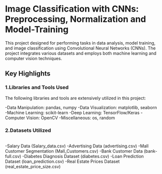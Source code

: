 # Image Classification with CNNs: Preprocessing, Normalization and Model-Training
This project designed for performing tasks in data analysis, model training, and image classification using Convolutional Neural Networks (CNNs). The project integrates various datasets and employs both machine learning and computer vision techniques.

## Key Highlights

### 1.Libraries and Tools Used
The following libraries and tools are extensively utilized in this project:

-Data Manipulation: pandas, numpy
-Data Visualization: matplotlib, seaborn
-Machine Learning: scikit-learn
-Deep Learning: TensorFlow/Keras
-Computer Vision: OpenCV
-Miscellaneous: os, random

### 2.Datasets Utilized
<br/>
-Salary Data (Salary_data.csv)
-Advertising Data (advertising.csv)
-Mall Customer Segmentation (Mall_Customers.csv)
-Bank Customer Data (bank-full.csv)
-Diabetes Diagnosis Dataset (diabetes.csv)
-Loan Prediction Dataset (loan_prediction.csv)
-Real Estate Prices Dataset (real_estate_price_size.csv)
